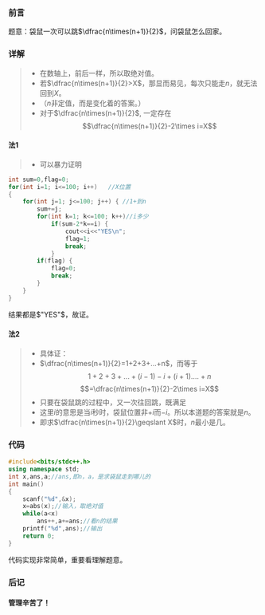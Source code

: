 ### 前言
题意：袋鼠一次可以跳$\dfrac{n\times(n+1)}{2}$，问袋鼠怎么回家。
### 详解
>* 在数轴上，前后一样，所以取绝对值。
>* 若$\dfrac{n\times(n+1)}{2}>X$，那显而易见，每次只能走$n$，就无法回到$X$。
>* （$n$非定值，而是变化着的答案。）
>* 对于$\dfrac{n\times(n+1)}{2}$, 一定存在     
$$\dfrac{n\times(n+1)}{2}-2\times i=X$$

#### 法1

>* 可以暴力证明

```cpp
int sum=0,flag=0;
for(int i=1; i<=100; i++)  	//X位置
{
	for(int j=1; j<=100; j++) { //1+到n
		sum+=j;
		for(int k=1; k<=100; k++)//i多少
			if(sum-2*k==i) {
				cout<<i<<"YES\n";
				flag=1;
				break;
			}
		if(flag) {
			flag=0;
			break;
		}
	}
}
```

结果都是$"YES"$，故证。

#### 法2

>* 具体证：  
>* $\dfrac{n\times(n+1)}{2}=1+2+3+...+n$，而等于
$$1+2+3+...+(i-1)-i+(i+1)....+n$$
$$=\dfrac{n\times(n+1)}{2}-2\times i=X$$
>* 只要在袋鼠跳的过程中，又一次往回跳，既满足
>* 这里$i$的意思是当$i$秒时，袋鼠位置非$+i$而$-i$。所以本道题的答案就是$n$。
>* 即求$\dfrac{n\times(n+1)}{2}\geqslant X$时，$n$最小是几。  

### 代码

```cpp
#include<bits/stdc++.h>
using namespace std;
int x,ans,a;//ans,即n，a，是求袋鼠走到哪儿的
int main()
{
	scanf("%d",&x);
	x=abs(x);//输入，取绝对值
	while(a<x)
		ans++,a+=ans;//看n的结果
	printf("%d",ans);//输出
	return 0;
}
```

代码实现非常简单，重要看理解题意。

### 后记
#### 管理辛苦了！